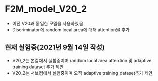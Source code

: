 # F2M_model_V20_2
* 이전 V20과 동일한 모델을 사용하였음
* Discriminator에 random local area에 대해 attention을 추가

## 현재 실험중(2021년 9월 14일 작성)
* V20_2는 본컴에서 실험중이며 random local area attention 및 adaptive training dataset 추가 제안
* V20_2는 서브컴에서 실험중이며 오직 adaptive training dataset추가 제안
